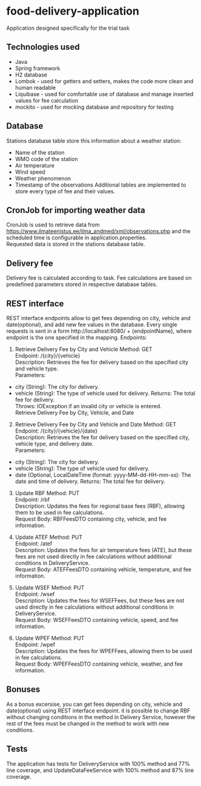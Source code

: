 # food-delivery-application
Application designed specifically for the trial task

## Technologies used
* Java
* Spring framework
* H2 database
* Lombok - used for getters and setters, makes the code more clean and human readable
* Liquibase - used for comfortable use of database and manage inserted values for fee calculation
* mockito - used for mocking database and repository for testing

## Database
Stations database table store this information about a weather station:
* Name of the station
* WMO code of the station
* Air temperature
* Wind speed
* Weather phenomenon
* Timestamp of the observations
Additional tables are implemented to store every type of fee and their values.


## CronJob for importing weather data
CronJob is used to retrieve data from https://www.ilmateenistus.ee/ilma_andmed/xml/observations.php and the scheduled time is configurable in application.properties. <br/>
Requested data is stored in the stations database table.

## Delivery fee
Delivery fee is calculated according to task. Fee calculations are based on predefined parameters stored in respective database tables.

## REST interface
REST interface endpoints allow to get fees depending on city, vehicle and date(optional), and add new fee values in the database.
Every single requests is sent in a form http://localhost:8080/ + {endpointName}, where endpoint is the one specified in the mapping.
Endpoints:

1. Retrieve Delivery Fee by City and Vehicle
Method: GET <br/>
Endpoint: /{city}/{vehicle} <br/>
Description: Retrieves the fee for delivery based on the specified city and vehicle type.<br/>
Parameters:<br/>
* city (String): The city for delivery.
* vehicle (String): The type of vehicle used for delivery.
Returns: The total fee for delivery.<br/>
Throws: IOException if an invalid city or vehicle is entered.<br/>
Retrieve Delivery Fee by City, Vehicle, and Date<br/>

2. Retrieve Delivery Fee by City and Vehicle and Date
Method: GET<br/>
Endpoint: /{city}/{vehicle}/{date}<br/>
Description: Retrieves the fee for delivery based on the specified city, vehicle type, and delivery date.<br/>
Parameters:
* city (String): The city for delivery.
* vehicle (String): The type of vehicle used for delivery.
* date (Optional, LocalDateTime (format: yyyy-MM-dd-HH-mm-ss): The date and time of delivery.
Returns: The total fee for delivery.<br/>

3. Update RBF
Method: PUT<br/>
Endpoint: /rbf<br/>
Description: Updates the fees for regional base fees (RBF), allowing them to be used in fee calculations.<br/>
Request Body: RBFFeesDTO containing city, vehicle, and fee information.<br/>

4. Update ATEF
Method: PUT<br/>
Endpoint: /atef<br/>
Description: Updates the fees for air temperature fees (ATE), but these fees are not used directly in fee calculations without additional conditions in DeliveryService.<br/>
Request Body: ATEFFeesDTO containing vehicle, temperature, and fee information.<br/>

5. Update WSEF
Method: PUT<br/>
Endpoint: /wsef<br/>
Description: Updates the fees for WSEFFees, but these fees are not used directly in fee calculations without additional conditions in DeliveryService.<br/>
Request Body: WSEFFeesDTO containing vehicle, speed, and fee information.<br/>

6. Update WPEF
Method: PUT<br/>
Endpoint: /wpef<br/>
Description: Updates the fees for WPEFFees, allowing them to be used in fee calculations.<br/>
Request Body: WPEFFeesDTO containing vehicle, weather, and fee information.<br/>

## Bonuses
As a bonus excersise, you can get fees depending on city, vehicle and date(optional) using REST interface endpoint.
it is possible to change RBF without changing conditions in the method in Delivery Service, however the rest of the fees must be changed in the method to work with new conditions. 

## Tests
The application has tests for DeliveryService with 100% method and 77% line coverage, and UpdateDataFeeService with 100% method and 87% line coverage. 

